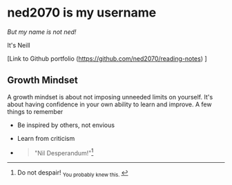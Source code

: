 # ned2070 is my username

_But my name is not ned!_

It's Neill

[Link to Github portfolio (https://github.com/ned2070/reading-notes) ]

## Growth Mindset

A growth mindset is about not imposing unneeded limits on yourself. It's about having confidence in your own ability to learn and improve.
A few things to remember
- Be inspired by others, not envious
* Learn from criticism
+ > "Nil Desperandum!"[^1]

[^1]: Do not despair! <sub> You probably knew this. </sub>

